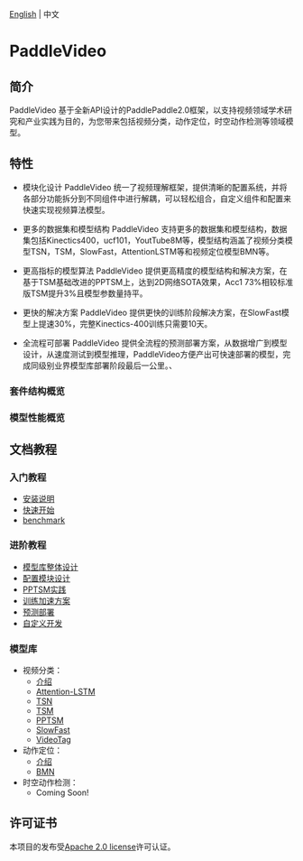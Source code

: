 [English](README.md) | 中文

# PaddleVideo

## 简介

PaddleVideo 基于全新API设计的PaddlePaddle2.0框架，以支持视频领域学术研究和产业实践为目的，为您带来包括视频分类，动作定位，时空动作检测等领域模型。

## 特性

- 模块化设计
    PaddleVideo 统一了视频理解框架，提供清晰的配置系统，并将各部分功能拆分到不同组件中进行解耦，可以轻松组合，自定义组件和配置来快速实现视频算法模型。

- 更多的数据集和模型结构
    PaddleVideo 支持更多的数据集和模型结构，数据集包括Kinectics400，ucf101，YoutTube8M等，模型结构涵盖了视频分类模型TSN，TSM，SlowFast，AttentionLSTM等和视频定位模型BMN等。

- 更高指标的模型算法
    PaddleVideo 提供更高精度的模型结构和解决方案，在基于TSM基础改进的PPTSM上，达到2D网络SOTA效果，Acc1 73%相较标准版TSM提升3%且模型参数量持平。

- 更快的解决方案
    PaddleVideo 提供更快的训练阶段解决方案，在SlowFast模型上提速30%，完整Kinectics-400训练只需要10天。

- 全流程可部署
    PaddleVideo 提供全流程的预测部署方案，从数据增广到模型设计，从速度测试到模型推理，PaddleVideo方便产出可快速部署的模型，完成同级别业界模型库部署阶段最后一公里。、

### 套件结构概览

### 模型性能概览

## 文档教程

### 入门教程

- [安装说明](docs/zh_CN/install.md)
- [快速开始](docs/zh_CN/getting_started.md)
- [benchmark]()

### 进阶教程
- [模型库整体设计]()
- [配置模块设计]()
- [PPTSM实践]()
- [训练加速方案]()
- [预测部署]()
- [自定义开发]()

### 模型库

- 视频分类：
    - [介绍]()
    - [Attention-LSTM]()
    - [TSN]()
    - [TSM]()
    - [PPTSM]()
    - [SlowFast]()
    - [VideoTag]()
- 动作定位：
    - [介绍]()
    - [BMN]()
- 时空动作检测：
    - Coming Soon!


## 许可证书
本项目的发布受[Apache 2.0 license](LICENSE)许可认证。
